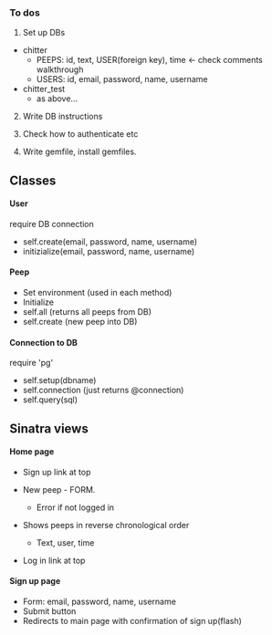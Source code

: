 ### To dos
1. Set up DBs
  - chitter
    - PEEPS: id, text, USER(foreign key), time  <- check comments walkthrough
    - USERS: id, email, password, name, username
  - chitter_test
    - as above...

2. Write DB instructions

3. Check how to authenticate etc

4. Write gemfile, install gemfiles.

## Classes
#### User
require DB connection

- self.create(email, password, name, username)
- initizialize(email, password, name, username)

#### Peep
- Set environment (used in each method)
- Initialize 
- self.all (returns all peeps from DB)
- self.create (new peep into DB)

#### Connection to DB
require  'pg'
- self.setup(dbname)
- self.connection (just returns @connection)
- self.query(sql)

## Sinatra views
#### Home page
- Sign up link at top

- New peep - FORM. 
  - Error if not logged in

- Shows peeps in reverse chronological order
  - Text, user, time
- Log in link at top

#### Sign up page
- Form: email, password, name, username
- Submit button 
- Redirects to main page with confirmation of sign up(flash)

